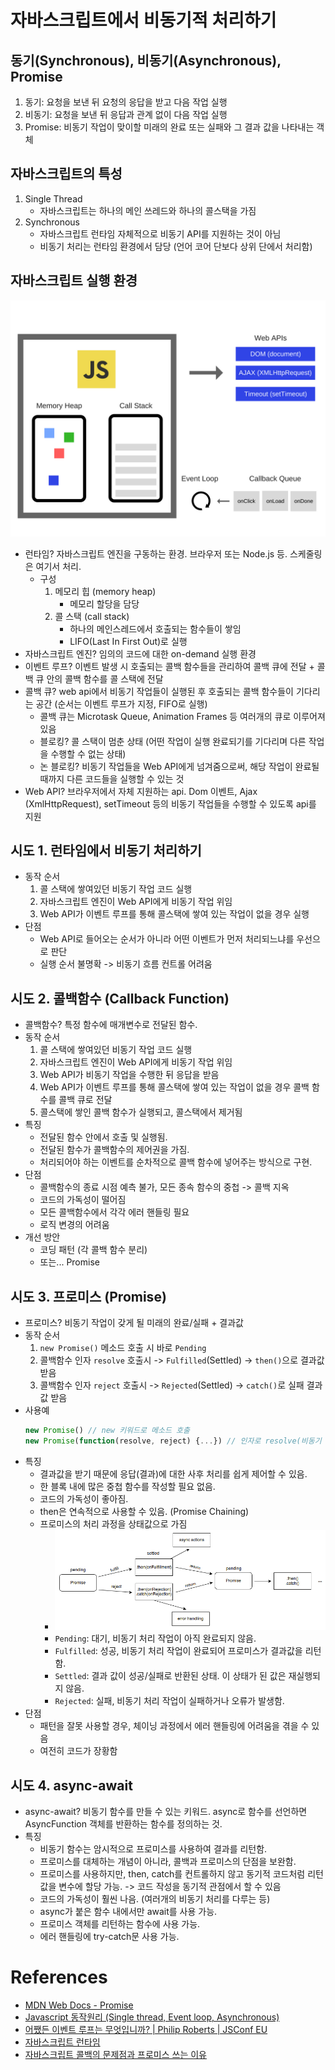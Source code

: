 # 자바스크립트에서 비동기적 처리하기

## 동기(Synchronous), 비동기(Asynchronous), Promise
1. 동기: 요청을 보낸 뒤 요청의 응답을 받고 다음 작업 실행
2. 비동기: 요청을 보낸 뒤 응답과 관계 없이 다음 작업 실행
3. Promise: 비동기 작업이 맞이할 미래의 완료 또는 실패와 그 결과 값을 나타내는 객체


## 자바스크립트의 특성
1. Single Thread
    * 자바스크립트는 하나의 메인 쓰레드와 하나의 콜스택을 가짐
2. Synchronous
    * 자바스크립트 런타임 자체적으로 비동기 API를 지원하는 것이 아님
    * 비동기 처리는 런타임 환경에서 담당 (언어 코어 단보다 상위 단에서 처리함)


## 자바스크립트 실행 환경
![async_2](images/async_2.png)
- 런타임? 자바스크립트 엔진을 구동하는 환경. 브라우저 또는 Node.js 등. 스케줄링은 여기서 처리.
    * 구성
      1. 메모리 힙 (memory heap)
          * 메모리 할당을 담당
      2. 콜 스택 (call stack)
          * 하나의 메인스레드에서 호출되는 함수들이 쌓임
          * LIFO(Last In First Out)로 실행
- 자바스크립트 엔진? 임의의 코드에 대한 on-demand 실행 환경
- 이벤트 루프? 이벤트 발생 시 호출되는 콜백 함수들을 관리하여 콜백 큐에 전달 + 콜백 큐 안의 콜백 함수를 콜 스택에 전달
- 콜백 큐? web api에서 비동기 작업들이 실행된 후 호출되는 콜백 함수들이 기다리는 공간 (순서는 이벤트 루프가 지정, FIFO로 실행)
    * 콜백 큐는 Microtask Queue, Animation Frames 등 여러개의 큐로 이루어져 있음
    * 블로킹? 콜 스택이 멈춘 상태 (어떤 작업이 실행 완료되기를 기다리며 다른 작업을 수행할 수 없는 상태)
    * 논 블로킹? 비동기 작업들을 Web API에게 넘겨줌으로써, 해당 작업이 완료될때까지 다른 코드들을 실행할 수 있는 것
- Web API? 브라우저에서 자체 지원하는 api. Dom 이벤트, Ajax (XmlHttpRequest), setTimeout 등의 비동기 작업들을 수행할 수 있도록 api를 지원


## 시도 1. 런타임에서 비동기 처리하기
- 동작 순서
    1. 콜 스택에 쌓여있던 비동기 작업 코드 실행
    2. 자바스크립트 엔진이 Web API에게 비동기 작업 위임
    3. Web API가 이벤트 루프를 통해 콜스택에 쌓여 있는 작업이 없을 경우 실행
- 단점
    * Web API로 들어오는 순서가 아니라 어떤 이벤트가 먼저 처리되느냐를 우선으로 판단
    * 실행 순서 불명확 -> 비동기 흐름 컨트롤 어려움


## 시도 2. 콜백함수 (Callback Function)
- 콜백함수? 특정 함수에 매개변수로 전달된 함수. 
- 동작 순서
    1. 콜 스택에 쌓여있던 비동기 작업 코드 실행
    2. 자바스크립트 엔진이 Web API에게 비동기 작업 위임
    3. Web API가 비동기 작업을 수행한 뒤 응답을 받음
    4. Web API가 이벤트 루프를 통해 콜스택에 쌓여 있는 작업이 없을 경우 콜백 함수를 콜백 큐로 전달
    5. 콜스택에 쌓인 콜백 함수가 실행되고, 콜스택에서 제거됨
- 특징
    * 전달된 함수 안에서 호출 및 실행됨. 
    * 전달된 함수가 콜백함수의 제어권을 가짐.
    * 처리되어야 하는 이벤트를 순차적으로 콜백 함수에 넣어주는 방식으로 구현.
- 단점
    * 콜백함수의 종료 시점 예측 불가, 모든 종속 함수의 중첩 -> 콜백 지옥
    * 코드의 가독성이 떨어짐
    * 모든 콜백함수에서 각각 에러 핸들링 필요
    * 로직 변경의 어려움
- 개선 방안
    * 코딩 패턴 (각 콜백 함수 분리)
    * 또는... Promise


## 시도 3. 프로미스 (Promise)
- 프로미스? 비동기 작업이 갖게 될 미래의 완료/실패 + 결과값
- 동작 순서
    1. `new Promise()` 메소드 호출 시 바로 `Pending`
    2. 콜백함수 인자 `resolve` 호출시 -> `Fulfilled`(Settled) -> `then()`으로 결과값 받음
    3. 콜백함수 인자 `reject` 호출시 -> `Rejected`(Settled) -> `catch()`로 실패 결과값 받음
- 사용예
    ```javascript
    new Promise() // new 키워드로 메소드 호출
    new Promise(function(resolve, reject) {...}) // 인자로 resolve(비동기 처리 성공), reject(비동기 처리 실패)를 받는 콜백 함수를 넘겨줌
    ```
- 특징
    * 결과값을 받기 때문에 응답(결과)에 대한 사후 처리를 쉽게 제어할 수 있음.
    * 한 블록 내에 많은 중첩 함수를 작성할 필요 없음.
    * 코드의 가독성이 좋아짐.
    * then은 연속적으로 사용할 수 있음. (Promise Chaining)
    * 프로미스의 처리 과정을 상태값으로 가짐
      * ![async_1](images/async_1.png)
      * `Pending`: 대기, 비동기 처리 작업이 아직 완료되지 않음.
      * `Fulfilled`: 성공, 비동기 처리 작업이 완료되어 프로미스가 결과값을 리턴함.
      * `Settled`: 결과 값이 성공/실패로 반환된 상태. 이 상태가 된 값은 재실행되지 않음.
      * `Rejected`: 실패, 비동기 처리 작업이 실패하거나 오류가 발생함.
- 단점
    * 패턴을 잘못 사용할 경우, 체이닝 과정에서 에러 핸들링에 어려움을 겪을 수 있음
    * 여전히 코드가 장황함


## 시도 4. async-await
- async-await? 비동기 함수를 만들 수 있는 키워드. async로 함수를 선언하면 AsyncFunction 객체를 반환하는 함수를 정의하는 것.
- 특징
    * 비동기 함수는 암시적으로 프로미스를 사용하여 결과를 리턴함.
    * 프로미스를 대체하는 개념이 아니라, 콜백과 프로미스의 단점을 보완함.
    * 프로미스를 사용하지만, then, catch를 컨트롤하지 않고 동기적 코드처럼 리턴값을 변수에 할당 가능. -> 코드 작성을 동기적 관점에서 할 수 있음
    * 코드의 가독성이 훨씬 나음. (여러개의 비동기 처리를 다루는 등)
    * async가 붙은 함수 내에서만 await를 사용 가능.
    * 프로미스 객체를 리턴하는 함수에 사용 가능.
    * 에러 핸들링에 try-catch문 사용 가능.


# References
- [MDN Web Docs - Promise](https://developer.mozilla.org/ko/docs/Web/JavaScript/Reference/Global_Objects/Promise)
- [Javascript 동작원리 (Single thread, Event loop, Asynchronous)](https://medium.com/@vdongbin/javascript-%EC%9E%91%EB%8F%99%EC%9B%90%EB%A6%AC-single-thread-event-loop-asynchronous-e47e07b24d1c)
- [어쨌든 이벤트 루프는 무엇입니까? | Philip Roberts | JSConf EU](https://www.youtube.com/watch?v=8aGhZQkoFbQ&ab_channel=JSConf)
- [자바스크립트 런타임](https://beomy.github.io/tech/javascript/javascript-runtime/)
- [자바스크립트 콜백의 문제점과 프로미스 쓰는 이유](https://yuddomack.tistory.com/entry/%EC%9E%90%EB%B0%94%EC%8A%A4%ED%81%AC%EB%A6%BD%ED%8A%B8-%EC%BD%9C%EB%B0%B1%EC%9D%98-%EB%AC%B8%EC%A0%9C%EC%A0%90%EA%B3%BC-%ED%94%84%EB%A1%9C%EB%AF%B8%EC%8A%A4-%EC%93%B0%EB%8A%94-%EC%9D%B4%EC%9C%A0)